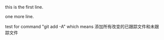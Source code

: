 this is the first line.

one more line.

test for command "git add -A" which means 添加所有改变的已跟踪文件和未跟踪文件
